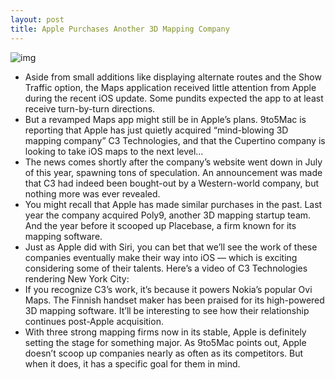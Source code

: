 ```yaml
---
layout: post
title: Apple Purchases Another 3D Mapping Company
---
```

![img](http://media.idownloadblog.com/wp-content/uploads/2011/10/C3-Technologies.jpg)
* Aside from small additions like displaying alternate routes and the Show Traffic option, the Maps application received little attention from Apple during the recent iOS update. Some pundits expected the app to at least receive turn-by-turn directions.
* But a revamped Maps app might still be in Apple’s plans. 9to5Mac is reporting that Apple has just quietly acquired “mind-blowing 3D mapping company” C3 Technologies, and that the Cupertino company is looking to take iOS maps to the next level…
* The news comes shortly after the company’s website went down in July of this year, spawning tons of speculation. An announcement was made that C3 had indeed been bought-out by a Western-world company, but nothing more was ever revealed.
* You might recall that Apple has made similar purchases in the past. Last year the company acquired Poly9, another 3D mapping startup team. And the year before it scooped up Placebase, a firm known for its mapping software.
* Just as Apple did with Siri, you can bet that we’ll see the work of these companies eventually make their way into iOS — which is exciting considering some of their talents. Here’s a video of C3 Technologies rendering New York City:
* If you recognize C3’s work, it’s because it powers Nokia’s popular Ovi Maps. The Finnish handset maker has been praised for its high-powered 3D mapping software. It’ll be interesting to see how their relationship continues post-Apple acquisition.
* With three strong mapping firms now in its stable, Apple is definitely setting the stage for something major. As 9to5Mac points out, Apple doesn’t scoop up companies nearly as often as its competitors. But when it does, it has a specific goal for them in mind.


